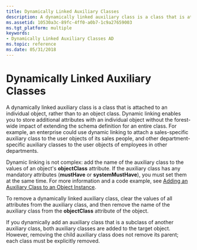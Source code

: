 ```yaml
---
title: Dynamically Linked Auxiliary Classes
description: A dynamically linked auxiliary class is a class that is attached to an individual object, rather than to an object class.
ms.assetid: 10530a3c-89fc-4ff0-a0b7-1c9a27659003
ms.tgt_platform: multiple
keywords:
- Dynamically Linked Auxiliary Classes AD
ms.topic: reference
ms.date: 05/31/2018
---
```


# Dynamically Linked Auxiliary Classes

A dynamically linked auxiliary class is a class that is attached to an individual object, rather than to an object class. Dynamic linking enables you to store additional attributes with an individual object without the forest-wide impact of extending the schema definition for an entire class. For example, an enterprise could use dynamic linking to attach a sales-specific auxiliary class to the user objects of its sales people, and other department-specific auxiliary classes to the user objects of employees in other departments.

Dynamic linking is not complex: add the name of the auxiliary class to the values of an object's **objectClass** attribute. If the auxiliary class has any mandatory attributes (**mustHave** or **systemMustHave**), you must set them at the same time. For more information and a code example, see [Adding an Auxiliary Class to an Object Instance](adding-an-auxiliary-class-to-an-object-instance.md).

To remove a dynamically linked auxiliary class, clear the values of all attributes from the auxiliary class, and then remove the name of the auxiliary class from the **objectClass** attribute of the object.

If you dynamically add an auxiliary class that is a subclass of another auxiliary class, both auxiliary classes are added to the target object. However, removing the child auxiliary class does not remove its parent; each class must be explicitly removed.

 

 




